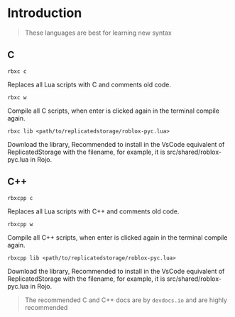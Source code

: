 # Introduction

> These languages are best for learning new syntax

## C

```
rbxc c
```

Replaces all Lua scripts with C and comments old code.

```
rbxc w
```

Compile all C scripts, when enter is clicked again in the terminal compile again.

```
rbxc lib <path/to/replicatedstorage/roblox-pyc.lua>
```

Download the library, Recommended to install in the VsCode equivalent of ReplicatedStorage with the filename, for example, it is src/shared/roblox-pyc.lua in Rojo.



## C++

```
rbxcpp c
```

Replaces all Lua scripts with C++ and comments old code.

```
rbxcpp w
```

Compile all C++ scripts, when enter is clicked again in the terminal compile again.

```
rbxcpp lib <path/to/replicatedstorage/roblox-pyc.lua>
```

Download the library, Recommended to install in the VsCode equivalent of ReplicatedStorage with the filename, for example, it is src/shared/roblox-pyc.lua in Rojo.



> The recommended C and C++ docs are by `devdocs.io` and are highly recommended&#x20;




